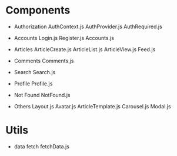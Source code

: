 # Components
- Authorization
AuthContext.js
AuthProvider.js
AuthRequired.js

- Accounts
Login.js
Register.js
Accounts.js

- Articles
ArticleCreate.js
ArticleList.js
ArticleView.js
Feed.js

- Comments
Comments.js

- Search
Search.js

- Profile
Profile.js

- Not Found 
NotFound.js

- Others
Layout.js
Avatar.js
ArticleTemplate.js
Carousel.js
Modal.js


# Utils
- data fetch
fetchData.js
